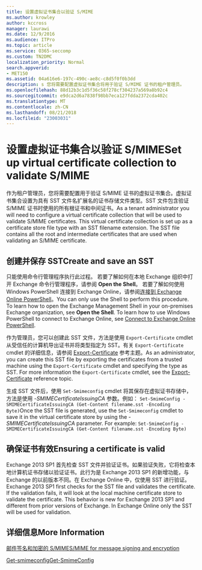 ```yaml
---
title: 设置虚拟证书集合以验证 S/MIME
ms.author: krowley
author: kccross
manager: laurawi
ms.date: 12/9/2016
ms.audience: ITPro
ms.topic: article
ms.service: O365-seccomp
ms.custom: TN2DMC
localization_priority: Normal
search.appverid:
- MET150
ms.assetid: 04a616e6-197c-490c-ae8c-c8d5f0f0b3dd
description: s 您将需要配置虚拟证书集合将用于验证 S/MIME 证书的租户管理员。
ms.openlocfilehash: 88d12b3c1d5f36c58f278cf304237a569a8b92c4
ms.sourcegitcommit: e9dca2d6a7838f98bb7eca127fdda2372cda402c
ms.translationtype: MT
ms.contentlocale: zh-CN
ms.lasthandoff: 08/21/2018
ms.locfileid: "23003031"
---
```

# <a name="set-up-virtual-certificate-collection-to-validate-smime"></a><span data-ttu-id="fccaa-103">设置虚拟证书集合以验证 S/MIME</span><span class="sxs-lookup"><span data-stu-id="fccaa-103">Set up virtual certificate collection to validate S/MIME</span></span>

<span data-ttu-id="fccaa-p101">作为租户管理员，您将需要配置用于验证 S/MIME 证书的虚拟证书集合。虚拟证书集合设置为具有 SST 文件名扩展名的证书存储文件类型。SST 文件包含验证 S/MIME 证书时使用的所有根证书和中间证书。</span><span class="sxs-lookup"><span data-stu-id="fccaa-p101">As a tenant administrator you will need to configure a virtual certificate collection that will be used to validate S/MIME certificates. This virtual certificate collection is set up as a certificate store file type with an SST filename extension. The SST file contains all the root and intermediate certificates that are used when validating an S/MIME certificate.</span></span>
  
## <a name="create-and-save-an-sst"></a><span data-ttu-id="fccaa-107">创建并保存 SST</span><span class="sxs-lookup"><span data-stu-id="fccaa-107">Create and save an SST</span></span>
<span data-ttu-id="fccaa-108"><a name="sectionSection0"> </a></span><span class="sxs-lookup"><span data-stu-id="fccaa-108"></span></span>

<span data-ttu-id="fccaa-p102">只能使用命令行管理程序执行此过程。 若要了解如何在本地 Exchange 组织中打开 Exchange 命令行管理程序，请参阅 **Open the Shell**。 若要了解如何使用 Windows PowerShell 连接到 Exchange Online，请参阅[连接到 Exchange Online PowerShell](https://go.microsoft.com/fwlink/p/?linkid=396554)。</span><span class="sxs-lookup"><span data-stu-id="fccaa-p102">You can only use the Shell to perform this procedure. To learn how to open the Exchange Management Shell in your on-premises Exchange organization, see **Open the Shell**. To learn how to use Windows PowerShell to connect to Exchange Online, see [Connect to Exchange Online PowerShell](https://go.microsoft.com/fwlink/p/?linkid=396554).</span></span>
  
<span data-ttu-id="fccaa-p103">作为管理员，您可以创建此 SST 文件，方法是使用  `Export-Certificate` cmdlet 从受信任的计算机导出证书并将类型指定为 SST。有关  `Export-Certificate` cmdlet 的详细信息，请参阅 [Export-Certificate](https://technet.microsoft.com/en-us/library/hh848628.aspx) 参考主题。</span><span class="sxs-lookup"><span data-stu-id="fccaa-p103">As an administrator, you can create this SST file by exporting the certificates from a trusted machine using the  `Export-Certificate` cmdlet and specifying the type as SST. For more information the  `Export-Certificate` cmdlet, see the [Export-Certificate](https://technet.microsoft.com/en-us/library/hh848628.aspx) reference topic.</span></span> 
  
<span data-ttu-id="fccaa-p104">生成 SST 文件后，使用  `Set-Smimeconfig` cmdlet 将其保存在虚拟证书存储中，方法是使用  _-SMIMECertificateIssuingCA_ 参数。例如：  `Set-SmimeConfig -SMIMECertificateIssuingCA (Get-Content filename.sst -Encoding Byte)`</span><span class="sxs-lookup"><span data-stu-id="fccaa-p104">Once the SST file is generated, use the  `Set-Smimeconfig` cmdlet to save it in the virtual certificate store by using the  _-SMIMECertificateIssuingCA_ parameter. For example:  `Set-SmimeConfig -SMIMECertificateIssuingCA (Get-Content filename.sst -Encoding Byte)`</span></span>
  
## <a name="ensuring-a-certificate-is-valid"></a><span data-ttu-id="fccaa-116">确保证书有效</span><span class="sxs-lookup"><span data-stu-id="fccaa-116">Ensuring a certificate is valid</span></span>
<span data-ttu-id="fccaa-117"><a name="sectionSection1"> </a></span><span class="sxs-lookup"><span data-stu-id="fccaa-117"></span></span>

<span data-ttu-id="fccaa-p105">Exchange 2013 SP1 首先检查 SST 文件并验证证书。如果验证失败，它将检查本地计算机证书存储以验证证书。此行为是 Exchange 2013 SP1 的新增功能，与 Exchange 的以前版本不同。在 Exchange Online 中，仅使用 SST 进行验证。</span><span class="sxs-lookup"><span data-stu-id="fccaa-p105">Exchange 2013 SP1 first checks for the SST file and validates the certificate. If the validation fails, it will look at the local machine certificate store to validate the certificate. This behavior is new for Exchange 2013 SP1 and different from prior versions of Exchange. In Exchange Online only the SST will be used for validation.</span></span>
  
## <a name="more-information"></a><span data-ttu-id="fccaa-122">详细信息</span><span class="sxs-lookup"><span data-stu-id="fccaa-122">More Information</span></span>
<span data-ttu-id="fccaa-123"><a name="sectionSection2"> </a></span><span class="sxs-lookup"><span data-stu-id="fccaa-123"></span></span>

[<span data-ttu-id="fccaa-124">邮件签名和加密的 S/MIME</span><span class="sxs-lookup"><span data-stu-id="fccaa-124">S/MIME for message signing and encryption</span></span>](s-mime-for-message-signing-and-encryption.md)
  
[<span data-ttu-id="fccaa-125">Get-smimeconfig</span><span class="sxs-lookup"><span data-stu-id="fccaa-125">Get-SmimeConfig</span></span>](http://technet.microsoft.com/library/4b29fa89-0840-4fe9-8885-019fcef2e02b.aspx)
  

